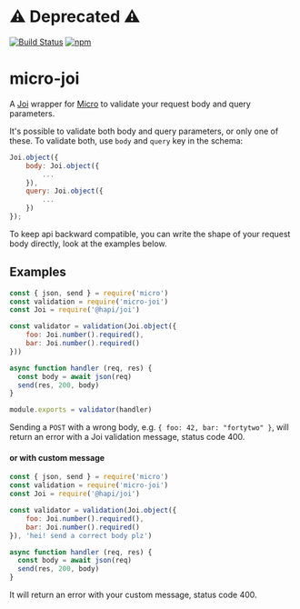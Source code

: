 # ⚠️ Deprecated ⚠️

[![Build Status](https://travis-ci.org/stearm/micro-joi.svg?branch=master)](https://travis-ci.org/stearm/micro-joi) [![npm](https://img.shields.io/npm/v/micro-joi.svg)](https://www.npmjs.com/package/micro-joi)
# micro-joi
A [Joi](https://github.com/hapijs/joi) wrapper for [Micro](https://github.com/zeit/micro) to validate your request body and query parameters.

It's possible to validate both body and query parameters, or only one of these.
To validate both, use `body` and `query` key in the schema:
```javascript
Joi.object({
    body: Joi.object({
        ...
    }),
    query: Joi.object({
        ...
    })
});
```
To keep api backward compatible, you can write the shape of your request body directly, look at the examples below.

## Examples

```javascript
const { json, send } = require('micro')
const validation = require('micro-joi')
const Joi = require('@hapi/joi')

const validator = validation(Joi.object({
    foo: Joi.number().required(),
    bar: Joi.number().required()
}))

async function handler (req, res) {
  const body = await json(req)
  send(res, 200, body)
}

module.exports = validator(handler)
```

Sending a `POST` with a wrong body, e.g. ```{ foo: 42, bar: "fortytwo" }```, will return an error with a Joi validation message, status code 400.

#### or with custom message

```javascript
const { json, send } = require('micro')
const validation = require('micro-joi')
const Joi = require('@hapi/joi')

const validator = validation(Joi.object({
    foo: Joi.number().required(),
    bar: Joi.number().required()
}), 'hei! send a correct body plz')

async function handler (req, res) {
  const body = await json(req)
  send(res, 200, body)
}
```

It will return an error with your custom message, status code 400.
